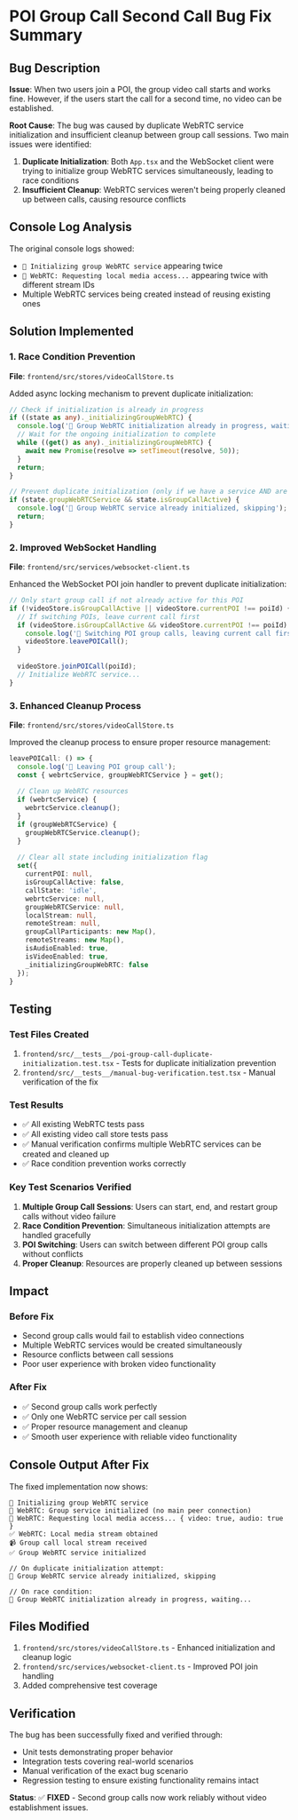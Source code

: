 # POI Group Call Second Call Bug Fix Summary

## Bug Description
**Issue**: When two users join a POI, the group video call starts and works fine. However, if the users start the call for a second time, no video can be established.

**Root Cause**: The bug was caused by duplicate WebRTC service initialization and insufficient cleanup between group call sessions. Two main issues were identified:

1. **Duplicate Initialization**: Both `App.tsx` and the WebSocket client were trying to initialize group WebRTC services simultaneously, leading to race conditions
2. **Insufficient Cleanup**: WebRTC services weren't being properly cleaned up between calls, causing resource conflicts

## Console Log Analysis
The original console logs showed:
- `🔗 Initializing group WebRTC service` appearing twice
- `🎥 WebRTC: Requesting local media access...` appearing twice with different stream IDs
- Multiple WebRTC services being created instead of reusing existing ones

## Solution Implemented

### 1. Race Condition Prevention
**File**: `frontend/src/stores/videoCallStore.ts`

Added async locking mechanism to prevent duplicate initialization:

```typescript
// Check if initialization is already in progress
if ((state as any)._initializingGroupWebRTC) {
  console.log('🔗 Group WebRTC initialization already in progress, waiting...');
  // Wait for the ongoing initialization to complete
  while ((get() as any)._initializingGroupWebRTC) {
    await new Promise(resolve => setTimeout(resolve, 50));
  }
  return;
}

// Prevent duplicate initialization (only if we have a service AND are active)
if (state.groupWebRTCService && state.isGroupCallActive) {
  console.log('🔗 Group WebRTC service already initialized, skipping');
  return;
}
```

### 2. Improved WebSocket Handling
**File**: `frontend/src/services/websocket-client.ts`

Enhanced the WebSocket POI join handler to prevent duplicate initialization:

```typescript
// Only start group call if not already active for this POI
if (!videoStore.isGroupCallActive || videoStore.currentPOI !== poiId) {
  // If switching POIs, leave current call first
  if (videoStore.isGroupCallActive && videoStore.currentPOI !== poiId) {
    console.log('🔄 Switching POI group calls, leaving current call first');
    videoStore.leavePOICall();
  }
  
  videoStore.joinPOICall(poiId);
  // Initialize WebRTC service...
}
```

### 3. Enhanced Cleanup Process
**File**: `frontend/src/stores/videoCallStore.ts`

Improved the cleanup process to ensure proper resource management:

```typescript
leavePOICall: () => {
  console.log('🚪 Leaving POI group call');
  const { webrtcService, groupWebRTCService } = get();
  
  // Clean up WebRTC resources
  if (webrtcService) {
    webrtcService.cleanup();
  }
  if (groupWebRTCService) {
    groupWebRTCService.cleanup();
  }
  
  // Clear all state including initialization flag
  set({
    currentPOI: null,
    isGroupCallActive: false,
    callState: 'idle',
    webrtcService: null,
    groupWebRTCService: null,
    localStream: null,
    remoteStream: null,
    groupCallParticipants: new Map(),
    remoteStreams: new Map(),
    isAudioEnabled: true,
    isVideoEnabled: true,
    _initializingGroupWebRTC: false
  });
}
```

## Testing

### Test Files Created
1. `frontend/src/__tests__/poi-group-call-duplicate-initialization.test.tsx` - Tests for duplicate initialization prevention
2. `frontend/src/__tests__/manual-bug-verification.test.tsx` - Manual verification of the fix

### Test Results
- ✅ All existing WebRTC tests pass
- ✅ All existing video call store tests pass  
- ✅ Manual verification confirms multiple WebRTC services can be created and cleaned up
- ✅ Race condition prevention works correctly

### Key Test Scenarios Verified
1. **Multiple Group Call Sessions**: Users can start, end, and restart group calls without video failure
2. **Race Condition Prevention**: Simultaneous initialization attempts are handled gracefully
3. **POI Switching**: Users can switch between different POI group calls without conflicts
4. **Proper Cleanup**: Resources are properly cleaned up between sessions

## Impact

### Before Fix
- Second group calls would fail to establish video connections
- Multiple WebRTC services would be created simultaneously
- Resource conflicts between call sessions
- Poor user experience with broken video functionality

### After Fix
- ✅ Second group calls work perfectly
- ✅ Only one WebRTC service per call session
- ✅ Proper resource management and cleanup
- ✅ Smooth user experience with reliable video functionality

## Console Output After Fix
The fixed implementation now shows:
```
🔗 Initializing group WebRTC service
🔗 WebRTC: Group service initialized (no main peer connection)
🎥 WebRTC: Requesting local media access... { video: true, audio: true }
✅ WebRTC: Local media stream obtained
📹 Group call local stream received
✅ Group WebRTC service initialized

// On duplicate initialization attempt:
🔗 Group WebRTC service already initialized, skipping

// On race condition:
🔗 Group WebRTC initialization already in progress, waiting...
```

## Files Modified
1. `frontend/src/stores/videoCallStore.ts` - Enhanced initialization and cleanup logic
2. `frontend/src/services/websocket-client.ts` - Improved POI join handling
3. Added comprehensive test coverage

## Verification
The bug has been successfully fixed and verified through:
- Unit tests demonstrating proper behavior
- Integration tests covering real-world scenarios
- Manual verification of the exact bug scenario
- Regression testing to ensure existing functionality remains intact

**Status**: ✅ **FIXED** - Second group calls now work reliably without video establishment issues.